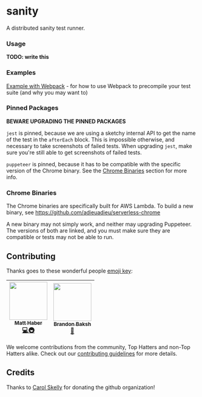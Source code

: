 # sanity

A distributed sanity test runner.

### Usage

**TODO: write this**

### Examples

[Example with Webpack](examples/precompiling/README.md) - for how to use Webpack to precompile your test suite (and why you may want to)

### Pinned Packages

**BEWARE UPGRADING THE PINNED PACKAGES**

`jest` is pinned, because we are using a sketchy internal API to get the name of the test in the `afterEach` block. This is impossible otherwise, and necessary to take screenshots of failed tests. When upgrading `jest`, make sure you're still able to get screenshots of failed tests.

`puppeteer` is pinned, because it has to be compatible with the specific version of the Chrome binary. See the [Chrome Binaries](#chrome-binaries) section for more info.

### Chrome Binaries

The Chrome binaries are specifically built for AWS Lambda. To build a new binary, see https://github.com/adieuadieu/serverless-chrome

A new binary may not simply work, and neither may upgrading Puppeteer. The versions of both are linked, and you must make sure they are compatible or tests may not be able to run.


## Contributing

Thanks goes to these wonderful people [emoji key](https://github.com/kentcdodds/all-contributors#emoji-key):

| [<img src="https://avatars1.githubusercontent.com/u/42545233?s=400&v=4" width="100px;"/><br /><sub><b>Matt Haber</b></sub>](https://github.com/mhaber-tophat)<br />[💻](https://github.com/mhaber-tophat)[🚇](https://github.com/tophat/sanity-runner/commits?author=mhaber-tophat) | [<img src="https://avatars.githubusercontent.com/u/39271619?s=100" width="100px;"/><br /><sub><b>Brandon Baksh</b></sub>](https://github.com/brandonbaksh)<br />[📖](https://github.com/tophat/sanity-runner/commits?author=brandonbaksh) |
| :---: | :---: |

We welcome contributions from the community, Top Hatters and non-Top Hatters alike. Check out our [contributing guidelines](CONTRIBUTING.md) for more details.

## Credits
Thanks to [Carol Skelly](https://github.com/iatek) for donating the github organization!
